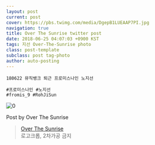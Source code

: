 ```yaml
---
layout: post
current: post
cover: https://pbs.twimg.com/media/DgepB1LUEAAP7PI.jpg
navigation: true
title: Over The Sunrise twitter post
date: 2018-06-25 04:07:03 +0900 KST
tags: 지선 Over-The-Sunrise photo
class: post-template
subclass: post tag-photo
author: auto-posting
---
```


```  
180622 뮤직뱅크 퇴근 프로미스나인 노지선  
  
#프로미스나인 #노지선  
#fromis_9 #RohJiSun  

```

![0](https://pbs.twimg.com/media/DgepB1LUEAAP7PI.jpg)


Post by Over The Sunrise

> [Over The Sunrise](https://twitter.com/fromis_RJS)  
  로고크롭, 2차가공 금지